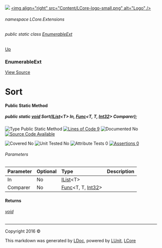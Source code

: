 ![](Content/LCore-banner-small.png "")
[&lt;img align=&quot;right&quot; src=&quot;Content/LCore-logo-small.png&quot; alt=&quot;Logo&quot; /&gt;](../README.md)

###### namespace LCore.Extensions

###### public static class [EnumerableExt](docs/EnumerableExt.md)
[Up](docs/EnumerableExt.md)

### EnumerableExt
[View Source](Extensions/Reference%20Types/EnumerableExt.cs)

# Sort

#### Public Static Method

##### public static <a href="https://msdn.microsoft.com/en-us/library/system.void.aspx" alt="">void</a> Sort(<a href="https://www.google.com/#q=C%23+System.Collections.Generic.IList&lt;T&gt;" alt="Search for 'System.Collections.Generic.IList&lt;T&gt;'" target="_blank">IList</a>&lt;T&gt; In, <a href="https://msdn.microsoft.com/en-us/library/bb534647.aspx" alt="" target="_blank">Func</a>&lt;T, T, <a href="https://msdn.microsoft.com/en-us/library/system.int32.aspx" alt="">Int32</a>&gt; Comparer);

![Type Public Static Method](http://b.repl.ca/v1/Type-Public%20Static%20Method-blue.png "") [![Lines of Code 9](http://b.repl.ca/v1/Lines%20of%20Code-9-blue.png "")](Extensions/Reference%20Types/EnumerableExt.cs#L2995)    ![Documented No](http://b.repl.ca/v1/Documented-No-red.png "") [![Source Code Available](http://b.repl.ca/v1/Source%20Code-Available-brightgreen.png "")](Extensions/Reference%20Types/EnumerableExt.cs#L2995)

![Covered No](http://b.repl.ca/v1/Covered-No-red.png "") ![Unit Tested No](http://b.repl.ca/v1/Unit%20Tested-No-lightgrey.png "") ![Attribute Tests 0](http://b.repl.ca/v1/Attribute%20Tests-0-lightgrey.png "") [![Assertions 0](http://b.repl.ca/v1/Assertions-0-lightgrey.png "")](Extensions/Reference%20Types/EnumerableExt.cs)

###### Parameters

Parameter | Optional | Type | Description
:---  | :---  | :---  | :--- 
In | No | <a href="https://www.google.com/#q=C%23+System.Collections.Generic.IList&lt;T&gt;" alt="Search for 'System.Collections.Generic.IList&lt;T&gt;'" target="_blank">IList</a>&lt;T&gt; | 
Comparer | No | <a href="https://msdn.microsoft.com/en-us/library/bb534647.aspx" alt="" target="_blank">Func</a>&lt;T, T, [Int32](https://msdn.microsoft.com/en-us/library/system.int32.aspx)&gt; | 


#### Returns

###### [void](https://msdn.microsoft.com/en-us/library/system.void.aspx)



---

Copyright 2016 &copy; [](../README.md) [](../TableOfContents.md)

This markdown was generated by [LDoc](https://github.com/CodeSingularity/LDoc), powered by [LUnit](https://github.com/CodeSingularity/LUnit), [LCore](https://github.com/CodeSingularity/LCore)
